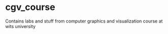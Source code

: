 # cgv_course
Contains labs and stuff from computer graphics and visualization course at wits university
